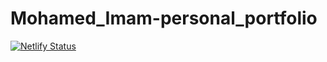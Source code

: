 # Mohamed_Imam-personal_portfolio

[![Netlify Status](https://api.netlify.com/api/v1/badges/7049f453-0d9c-4521-aa3e-b49ac5e45b62/deploy-status)](https://app.netlify.com/sites/mohamed-imam/deploys)

